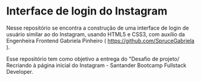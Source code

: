 # Interface de login do Instagram

 Nesse repositório se encontra a construção de uma interface de login de usuário similar ao do Instagram, usando HTML5 e CSS3, com auxílio da Engenheira Frontend Gabriela Pinheiro ( https://github.com/SpruceGabriela ).
 
 Esse repositório tem como objetivo a entrega do "Desafio de projeto/ Recriando à página inicial do Instagram - Santander Bootcamp Fullstack Developer.
